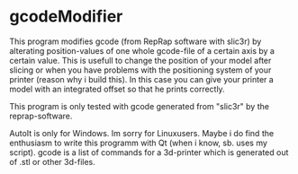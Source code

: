 # gcodeModifier
This program modifies gcode (from RepRap software with slic3r) by alterating position-values of one whole gcode-file of a certain axis by a certain value.
This is usefull to change the position of your model after slicing or when you have problems with the positioning system of your printer (reason why i build this).
In this case you can give your printer a model with an integrated offset so that he prints correctly.

This program is only tested with gcode generated from "slic3r" by the reprap-software.

AutoIt is only for Windows. Im sorry for Linuxusers. Maybe i do find the enthusiasm to write this programm with Qt (when i know, sb. uses my script).
gcode is a list of commands for a 3d-printer which is generated out of .stl or other 3d-files.

